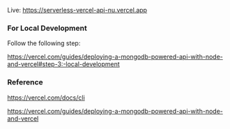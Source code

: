 Live: https://serverless-vercel-api-nu.vercel.app

### For Local Development

Follow the following step:

https://vercel.com/guides/deploying-a-mongodb-powered-api-with-node-and-vercel#step-3:-local-development

### Reference
https://vercel.com/docs/cli

https://vercel.com/guides/deploying-a-mongodb-powered-api-with-node-and-vercel
